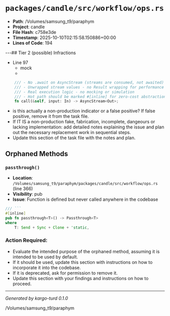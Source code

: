 # `packages/candle/src/workflow/ops.rs`

- **Path**: /Volumes/samsung_t9/paraphym
- **Project**: candle
- **File Hash**: c758e3de  
- **Timestamp**: 2025-10-10T02:15:58.150886+00:00  
- **Lines of Code**: 194

---## Tier 2 (possible) Infractions 


- Line 97
  - mock
  - 

```rust
    /// - No .await on AsyncStream (streams are consumed, not awaited)  
    /// - Unwrapped stream values - no Result wrapping for performance
    /// - Real execution logic - no mocking or simulation
    /// - Hot path should be marked #[inline] for zero-cost abstractions
    fn call(&self, input: In) -> AsyncStream<Out>;
```

- is this actually a non-production indicator or a false positive? If false positive, remove it from the task file.
- If IT IS a non-production fake, fabrication, incomplete, dangeours or lacking implementation: add detailed notes explaining the issue and plan out the necessary replacement work in sequential steps. 
- Update this section of the task file with the notes and plan.

## Orphaned Methods


### `passthrough()`

- **Location**: `/Volumes/samsung_t9/paraphym/packages/candle/src/workflow/ops.rs` (line 366)
- **Visibility**: pub
- **Issue**: Function is defined but never called anywhere in the codebase

```rust
/// ```
#[inline]
pub fn passthrough<T>() -> Passthrough<T>
where
    T: Send + Sync + Clone + 'static,
```

### Action Required:

- Evaluate the intended purpose of the orphaned method, assuming it is intended to be used by default.
- If it should be used, update this section with instructions on how to incorporate it into the codebase.
- If it is deprecated, ask for permission to remove it.
- Update this section with your findings and instructions on how to proceed.

---

*Generated by kargo-turd 0.1.0*

/Volumes/samsung_t9/paraphym